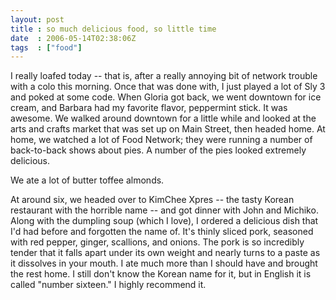 ```yaml
---
layout: post
title : so much delicious food, so little time
date  : 2006-05-14T02:38:06Z
tags  : ["food"]
---
```

I really loafed today -- that is, after a really annoying bit of network trouble with a colo this morning.  Once that was done with, I just played a lot of Sly 3 and poked at some code.  When Gloria got back, we went downtown for ice cream, and Barbara had my favorite flavor, peppermint stick.  It was awesome.  We walked around downtown for a little while and looked at the arts and crafts market that was set up on Main Street, then headed home.  At home, we watched a lot of Food Network; they were running a number of back-to-back shows about pies.  A number of the pies looked extremely delicious.

We ate a lot of butter toffee almonds.

At around six, we headed over to KimChee Xpres -- the tasty Korean restaurant with the horrible name -- and got dinner with John and Michiko.  Along with the dumpling soup (which I love), I ordered a delicious dish that I'd had before and forgotten the name of.  It's thinly sliced pork, seasoned with red pepper, ginger, scallions, and onions.  The pork is so incredibly tender that it falls apart under its own weight and nearly turns to a paste as it dissolves in your mouth.  I ate much more than I should have and brought the rest home.  I still don't know the Korean name for it, but in English it is called "number sixteen."  I highly recommend it. 
